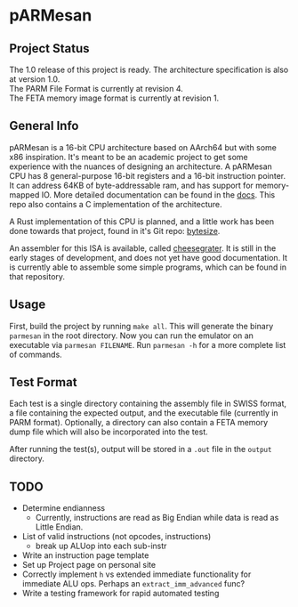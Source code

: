 # pARMesan

## Project Status
The 1.0 release of this project is ready. The architecture specification is also at version 1.0.  
The PARM File Format is currently at revision 4.  
The FETA memory image format is currently at revision 1.

## General Info

pARMesan is a 16-bit CPU architecture based on AArch64 but with some x86 inspiration. It's meant to be an academic project to get some experience with the nuances of designing an architecture. A pARMesan CPU has 8 general-purpose 16-bit registers and a 16-bit instruction pointer. It can address 64KB of byte-addressable ram, and has support for memory-mapped IO. More detailed documentation can be found in the [docs](docs/index.md). This repo also contains a C implementation of the architecture.

A Rust implementation of this CPU is planned, and a little work has been done towards that project, found in it's Git repo: [bytesize](https://github.com/Pritjam/bytesize).

An assembler for this ISA is available, called [cheesegrater](https://github.com/Pritjam/cheesegrater). It is still in the early stages of development, and does not yet have good documentation. It is currently able to assemble some simple programs, which can be found in that repository.

## Usage
First, build the project by running `make all`. This will generate the binary `parmesan` in the root directory. Now you can run the emulator on an executable via `parmesan FILENAME`. Run `parmesan -h` for a more complete list of commands.

## Test Format

Each test is a single directory containing the assembly file in SWISS format, a file containing the expected output, and the executable file (currently in PARM format). Optionally, a directory can also contain a FETA memory dump file which will also be incorporated into the test.

After running the test(s), output will be stored in a `.out` file in the `output` directory.

## TODO
- Determine endianness
  - Currently, instructions are read as Big Endian while data is read as Little Endian.
- List of valid instructions (not opcodes, instructions)
  - break up ALUop into each sub-instr
- Write an instruction page template
- Set up Project page on personal site
- Correctly implement `h` vs extended immediate functionality for immediate ALU ops. Perhaps an `extract_imm_advanced` func?
- Write a testing framework for rapid automated testing